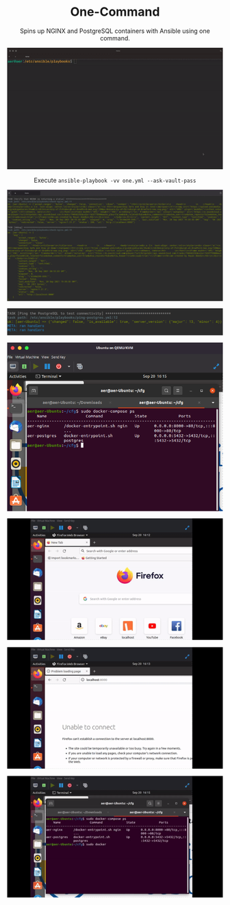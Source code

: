 # <div align="center">One-Command</div>

<div align="center">Spins up NGINX and PostgreSQL containers with Ansible using one command.</div>


<div align="center">
 
![One](https://github.com/rehtsira/One-Command/blob/main/images/one.gif)

 
Execute `ansible-playbook -vv one.yml --ask-vault-pass`

![Nginx-check](https://github.com/rehtsira/One-Command/blob/main/images/NGINX-check.png)
 
![PostgreSQL-check](https://github.com/rehtsira/One-Command/blob/main/images/PostgreSQL%20ping.png) 
 
![Docker-Compose-Process](https://github.com/rehtsira/One-Command/blob/main/images/Docker-Compose%20Processes.png)
 
![before-compose](https://github.com/rehtsira/One-Command/blob/main/images/before-compose.gif)
 
![after-compose](https://github.com/rehtsira/One-Command/blob/main/images/after-compose.gif)
 
![table-check](https://github.com/rehtsira/One-Command/blob/main/images/postgres-check.gif)
 
 
